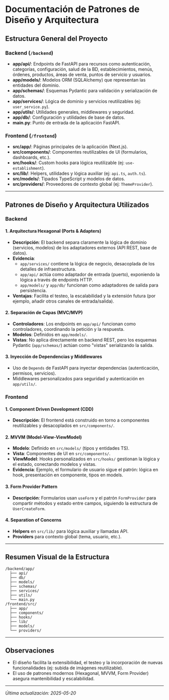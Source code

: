 # Documentación de Patrones de Diseño y Arquitectura

## Estructura General del Proyecto

### Backend (`/backend`)
- **app/api/**: Endpoints de FastAPI para recursos como autenticación, categorías, configuración, salud de la BD, establecimientos, menús, órdenes, productos, áreas de venta, puntos de servicio y usuarios.
- **app/models/**: Modelos ORM (SQLAlchemy) que representan las entidades del dominio.
- **app/schemas/**: Esquemas Pydantic para validación y serialización de datos.
- **app/services/**: Lógica de dominio y servicios reutilizables (ej: `user_service.py`).
- **app/utils/**: Utilidades generales, middlewares y seguridad.
- **app/db/**: Configuración y utilidades de base de datos.
- **main.py**: Punto de entrada de la aplicación FastAPI.

### Frontend (`/frontend`)
- **src/app/**: Páginas principales de la aplicación (Next.js).
- **src/components/**: Componentes reutilizables de UI (formularios, dashboards, etc.).
- **src/hooks/**: Custom hooks para lógica reutilizable (ej: `use-establishment`).
- **src/lib/**: Helpers, utilidades y lógica auxiliar (ej: `api.ts`, `auth.ts`).
- **src/models/**: Tipados TypeScript y modelos de datos.
- **src/providers/**: Proveedores de contexto global (ej: `ThemeProvider`).

---

## Patrones de Diseño y Arquitectura Utilizados

### Backend

#### 1. Arquitectura Hexagonal (Ports & Adapters)
- **Descripción**: El backend separa claramente la lógica de dominio (servicios, modelos) de los adaptadores externos (API REST, base de datos).
- **Evidencia**:
  - `app/services/` contiene la lógica de negocio, desacoplada de los detalles de infraestructura.
  - `app/api/` actúa como adaptador de entrada (puerto), exponiendo la lógica a través de endpoints HTTP.
  - `app/models/` y `app/db/` funcionan como adaptadores de salida para persistencia.
- **Ventajas**: Facilita el testeo, la escalabilidad y la extensión futura (por ejemplo, añadir otros canales de entrada/salida).

#### 2. Separación de Capas (MVC/MVP)
- **Controladores**: Los endpoints en `app/api/` funcionan como controladores, coordinando la petición y la respuesta.
- **Modelos**: Definidos en `app/models/`.
- **Vistas**: No aplica directamente en backend REST, pero los esquemas Pydantic (`app/schemas/`) actúan como "vistas" serializando la salida.

#### 3. Inyección de Dependencias y Middlewares
- Uso de `Depends` de FastAPI para inyectar dependencias (autenticación, permisos, servicios).
- Middlewares personalizados para seguridad y autenticación en `app/utils/`.

### Frontend

#### 1. Component Driven Development (CDD)
- **Descripción**: El frontend está construido en torno a componentes reutilizables y desacoplados en `src/components/`.

#### 2. MVVM (Model-View-ViewModel)
- **Modelo**: Definido en `src/models/` (tipos y entidades TS).
- **Vista**: Componentes de UI en `src/components/`.
- **ViewModel**: Hooks personalizados en `src/hooks/` gestionan la lógica y el estado, conectando modelos y vistas.
- **Evidencia**: Ejemplo, el formulario de usuario sigue el patrón: lógica en hook, presentación en componente, tipos en models.

#### 3. Form Provider Pattern
- **Descripción**: Formularios usan `useForm` y el patrón `FormProvider` para compartir métodos y estado entre campos, siguiendo la estructura de `UserCreateForm`.

#### 4. Separation of Concerns
- **Helpers** en `src/lib/` para lógica auxiliar y llamadas API.
- **Providers** para contexto global (tema, usuario, etc.).

---

## Resumen Visual de la Estructura

```text
/backend/app/
  ├── api/
  ├── db/
  ├── models/
  ├── schemas/
  ├── services/
  ├── utils/
  └── main.py
/frontend/src/
  ├── app/
  ├── components/
  ├── hooks/
  ├── lib/
  ├── models/
  └── providers/
```

---

## Observaciones
- El diseño facilita la extensibilidad, el testeo y la incorporación de nuevas funcionalidades (ej: subida de imágenes reutilizable).
- El uso de patrones modernos (Hexagonal, MVVM, Form Provider) asegura mantenibilidad y escalabilidad.

---

_Última actualización: 2025-05-20_
